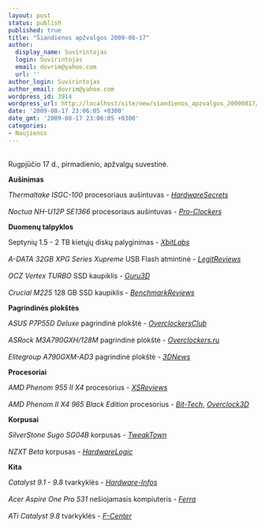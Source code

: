 ```yaml
---
layout: post
status: publish
published: true
title: "Šiandienos apžvalgos 2009-08-17"
author:
  display_name: Suvirintojas
  login: Suvirintojas
  email: dovrim@yahoo.com
  url: ''
author_login: Suvirintojas
author_email: dovrim@yahoo.com
wordpress_id: 3914
wordpress_url: http://localhost/site/new/siandienos_apzvalgos_20090817/
date: '2009-08-17 23:06:05 +0300'
date_gmt: '2009-08-17 23:06:05 +0300'
categories:
- Naujienos
---
```

<p>
<br />Rugpjūčio 17 d., pirmadienio, apžvalgų suvestinė.</p>
<p><b>Aušinimas</b></p>
<p><i>Thermaltake ISGC-100</i> procesoriaus aušintuvas - <i><a class="ns" href="http://www.hardwaresecrets.com/article/786">HardwareSecrets</a></i><br />
<br /><i>Noctua NH-U12P SE1366</i> procesoriaus aušintuvas - <i><a class="ns" href="http://pro-clockers.com/cooling/460-noctua-nh-u12p-se1366-cpu-cooler.html">Pro-Clockers</a></i></p>
<p><b>Duomenų talpyklos</b></p>
<p>Septynių 1.5 - 2 TB kietųjų diskų palyginimas - <i><a class="ns" href="http://www.xbitlabs.com/articles/storage/display/15-2tb-hdd-roundup.html">XbitLabs</a></i><br />
<br /><i>A-DATA 32GB XPG Series Xupreme</i> USB Flash atmintinė - <i><a class="ns" href="http://www.legitreviews.com/article/1043/1/">LegitReviews</a></i><br />
<br /><i>OCZ Vertex TURBO</i> SSD kaupiklis - <i><a class="ns" href="http://www.guru3d.com/article/ocz-vertex-turbo-ssd-review-test/">Guru3D</a></i><br />
<br /><i>Crucial M225</i> 128 GB SSD kaupiklis - <i><a class="ns" href="http://benchmarkreviews.com/index.php?option=com_content&task=view&id=351&Itemid=60">BenchmarkReviews</a></i></p>
<p><b>Pagrindinės plokštės</b></p>
<p><i>ASUS P7P55D Deluxe</i> pagrindinė plokštė - <i><a class="ns" href="http://www.overclockersclub.com/reviews/asus_p7p55d_preview/">OverclockersClub</a></i><br />
<br /><i>ASRock M3A790GXH/128M</i> pagrindinė plokštė - <i><a class="ns" href="http://www.overclockers.ru/lab/33981.shtml">Overclockers.ru</a></i><br />
<br /><i>Elitegroup A790GXM-AD3</i> pagrindinė plokštė - <i><a class="ns" href="http://www.3dnews.ru/motherboard/elitegroup-a790gxm-ad3/">3DNews</a></i></p>
<p><b>Procesoriai</b></p>
<p><i>AMD Phenom 955 II X4</i> procesorius - <i><a class="ns" href="http://www.xsreviews.co.uk/reviews/cpus/amd-phenom-955-ii-x4/">XSReviews</a></i><br />
<br /><i>AMD Phenom II X4 965 Black Edition</i> procesorius - <i><a class="ns" href="http://www.bit-tech.net/hardware/2009/08/17/amd-phenom-ii-x4-965-black-edition-review/1">Bit-Tech</a></i>, <i><a class="ns" href="http://www.overclock3d.net/reviews.php?/cpu_mainboard/amd_phenom_ii_x4_965_be/1">Overclock3D</a></i></p>
<p><b>Korpusai</b></p>
<p><i>SilverStone Sugo SG04B</i> korpusas - <i><a class="ns" href="http://www.tweaktown.com/reviews/2881/silverstone_sugo_sg04b_small_form_factor_case/index.html">TweakTown</a></i><br />
<br /><i>NZXT Beta</i> korpusas - <i><a class="ns" href="http://www.hardwarelogic.com/news/135/ARTICLE/6829/2009-08-17.html">HardwareLogic</a></i></p>
<p><b>Kita</b></p>
<p><i>Catalyst 9.1 - 9.8</i> tvarkyklės - <i><a class="ns" href="http://translate.google.lt/translate?prev=hp&hl=lt&js=y&u=http%3A%2F%2Fwww.hardware-infos.com%2Ftests.php%3Ftest%3D73&sl=de&tl=en&history_state0=">Hardware-Infos</a></i><br />
<br /><i>Acer Aspire One Pro 531</i> nešiojamasis kompiuteris - <i><a class="ns" href="http://www.ferra.ru/online/mobilis/89748/">Ferra</a></i><br />
<br /><i>ATi Catalyst 9.8</i> tvarkyklės - <i><a class="ns" href="http://www.fcenter.ru/online.shtml?articles/hardware/videos/27283">F-Center</a></i><br /></p>
